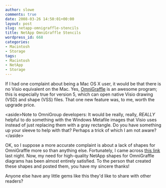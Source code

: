 ```yaml
---
author: slowe
comments: true
date: 2008-03-26 14:50:01+00:00
layout: post
slug: netapp-omnigraffle-stencils
title: NetApp OmniGraffle Stencils
wordpress_id: 668
categories:
- Macintosh
- Storage
tags:
- Macintosh
- NetApp
- Storage
---
```


If I had one complaint about being a Mac OS X user, it would be that there is no Visio equivalent on the Mac. Yes, [OmniGraffle](http://www.omnigroup.com/omnigraffle/) is an awesome program; this is especially true for version 5, which can open native Visio drawing (VSD) and shape (VSS) files. That one new feature was, to me, worth the upgrade price.

&lt;aside&gt;Note to OmniGroup developers: It would be really, really, _REALLY_ helpful to do something with the Windows Metafile images that Visio uses instead of just replacing them with a gray rectangle. Do you have something up your sleeve to help with that? Perhaps a trick of which I am not aware?&lt;/aside&gt;

OK, so I suppose a more accurate complaint is about a lack of shapes for OmniGraffle more so than anything else. Fortunately, I came across [this link](http://communities.netapp.com/docs/DOC-1090) last night. Now, my need for high-quality NetApp shapes for OmniGraffle diagrams has been almost entirely satisfied. To the person that created these shapes and posted them, you have my sincere thanks!

Anyone else have any little gems like this they'd like to share with other readers?
